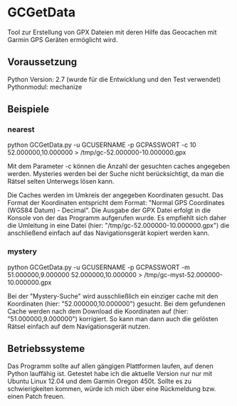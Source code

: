 GCGetData
=========

Tool zur Erstellung von GPX Dateien mit deren Hilfe das Geocachen mit Garmin GPS Geräten ermöglicht wird.

Voraussetzung
-------------
Python
Version: 2.7 (wurde für die Entwicklung und den Test verwendet)
Pythonmodul: mechanize

Beispiele
---------

### nearest
python GCGetData.py -u GCUSERNAME -p GCPASSWORT -c 10 52.000000,10.000000 > /tmp/gc-52.000000-10.000000.gpx

Mit dem Parameter -c können die Anzahl der gesuchten caches angegeben werden. Mysteries werden bei der Suche nicht berücksichtigt, da man die Rätsel selten Unterwegs lösen kann.

Die Caches werden im Umkreis der angegeben Koordinaten gesucht. Das Format der Koordinaten entspricht dem Format: "Normal GPS Coordinates (WGS84 Datum) - Decimal".
Die Ausgabe der GPX Datei erfolgt in die Konsole von der das Programm aufgerufen wurde. Es empfiehlt sich daher die Umleitung in eine Datei (hier: "/tmp/gc-52.000000-10.000000.gpx") die anschließend einfach auf das Navigationsgerät kopiert werden kann. 

### mystery
python GCGetData.py -u GCUSERNAME -p GCPASSWORT -m 51.000000,9.000000 52.000000,10.000000 > /tmp/gc-myst-52.000000-10.000000.gpx

Bei der "Mystery-Suche" wird ausschließlich ein einziger cache mit den Koordinaten (hier: "52.000000,10.000000") gesucht. Bei dem gefundenen Cache werden nach dem Download die Koordinaten auf (hier: "51.000000,9.000000") korrigiert. So kann man dann auch die gelösten Rätsel einfach auf dem Navigationsgerät nutzen.

Betriebssysteme
---------------
Das Programm sollte auf allen gängigen Plattformen laufen, auf denen Python lauffähig ist. Getestet habe ich die aktuelle Version nur nur mit Ubuntu Linux 12.04 und dem Garmin Oregon 450t. 
Sollte es zu schwierigkeiten kommen, würde ich mich über eine Rückmeldung bzw. einen Patch freuen.


